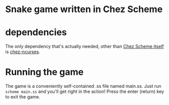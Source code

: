 # Snake game written in Chez Scheme

# dependencies
The only dependency that's actually needed, other than [Chez Scheme itself](https://github.com/cisco/ChezScheme/) is
[chez-ncurses](https://github.com/akce/chez-ncurses).

# Running the game 
The game is a conveniently self-contained .ss file named main.ss. Just run `scheme main.ss` and you'll get right in
the action! Press the enter (return) key to exit the game.

